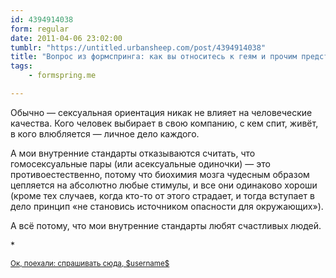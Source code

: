```yaml
---
id: 4394914038
form: regular
date: 2011-04-06 23:02:00
tumblr: "https://untitled.urbansheep.com/post/4394914038"
title: "Вопрос из формспринга: как вы относитесь к геям и прочим представителям сексуального меньшинства?"
tags:
    - formspring.me

---
```


<p class="formspringmeAnswer">Обычно — сексуальная ориентация никак не влияет на человеческие качества. Кого человек выбирает в свою компанию, с кем спит, живёт, в кого влюбляется — личное дело каждого.</p>

<p>А мои внутренние стандарты отказываются считать, что гомосексуальные пары (или асексуальные одиночки) — это противоестественно, потому что биохимия мозга чудесным образом цепляется на абсолютно любые стимулы, и все они одинаково хороши (кроме тех случаев, когда кто-то от этого страдает, и тогда вступает в дело принцип «не становись источником опасности для окружающих»).</p>

<p>А всё потому, что мои внутренние стандарты любят счастливых людей.</p>

<p>*</p>

<p class="formspringmeFooter"><small>
    <a href="http://www.formspring.me/urbansheep?utm_medium=social&amp;utm_source=tumblr&amp;utm_campaign=shareanswer">Ок, поехали: спрашивать сюда, $username$</a></small>
</p>

